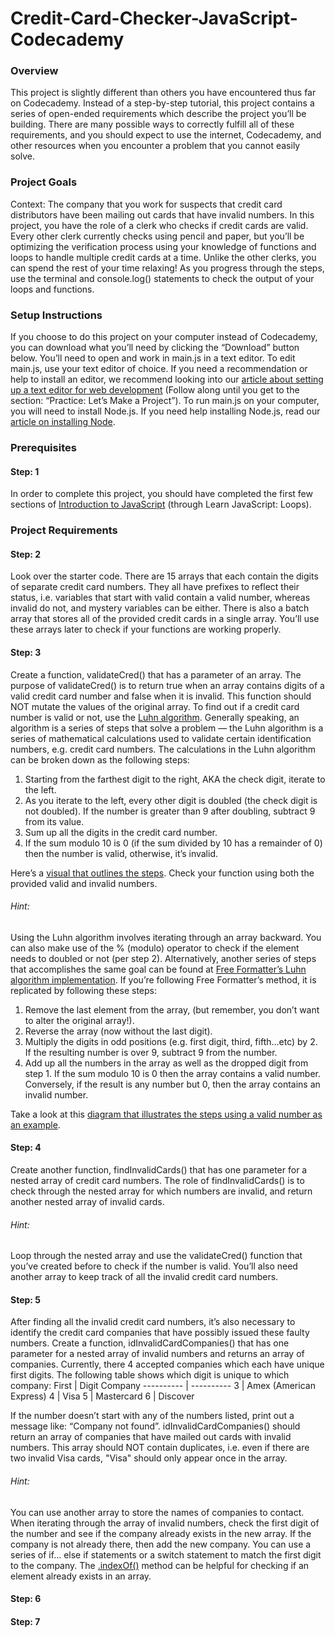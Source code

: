 # Credit-Card-Checker-JavaScript-Codecademy

### Overview
This project is slightly different than others you have encountered thus far on Codecademy. Instead of a step-by-step tutorial, this project contains a series of open-ended requirements which describe the project you’ll be building. There are many possible ways to correctly fulfill all of these requirements, and you should expect to use the internet, Codecademy, and other resources when you encounter a problem that you cannot easily solve.

### Project Goals
Context: The company that you work for suspects that credit card distributors have been mailing out cards that have invalid numbers. In this project, you have the role of a clerk who checks if credit cards are valid. Every other clerk currently checks using pencil and paper, but you’ll be optimizing the verification process using your knowledge of functions and loops to handle multiple credit cards at a time. Unlike the other clerks, you can spend the rest of your time relaxing!
As you progress through the steps, use the terminal and console.log() statements to check the output of your loops and functions.

### Setup Instructions
If you choose to do this project on your computer instead of Codecademy, you can download what you’ll need by clicking the “Download” button below. You’ll need to open and work in main.js in a text editor. To edit main.js, use your text editor of choice. If you need a recommendation or help to install an editor, we recommend looking into our [article about setting up a text editor for web development](https://www.codecademy.com/articles/visual-studio-code) (Follow along until you get to the section: “Practice: Let’s Make a Project”). To run main.js on your computer, you will need to install Node.js. If you need help installing Node.js, read our [article on installing Node](https://www.codecademy.com/articles/setting-up-node-locally).

### Prerequisites

#### Step: 1
In order to complete this project, you should have completed the first few sections of [Introduction to JavaScript](https://www.codecademy.com/courses/introduction-to-javascript) (through Learn JavaScript: Loops).

### Project Requirements

#### Step: 2
Look over the starter code. There are 15 arrays that each contain the digits of separate credit card numbers. They all have prefixes to reflect their status, i.e. variables that start with valid contain a valid number, whereas invalid do not, and mystery variables can be either. There is also a batch array that stores all of the provided credit cards in a single array.
You’ll use these arrays later to check if your functions are working properly.

#### Step: 3
Create a function, validateCred() that has a parameter of an array. The purpose of validateCred() is to return true when an array contains digits of a valid credit card number and false when it is invalid. This function should NOT mutate the values of the original array.
To find out if a credit card number is valid or not, use the [Luhn algorithm](https://en.wikipedia.org/wiki/Luhn_algorithm#Description). Generally speaking, an algorithm is a series of steps that solve a problem — the Luhn algorithm is a series of mathematical calculations used to validate certain identification numbers, e.g. credit card numbers. The calculations in the Luhn algorithm can be broken down as the following steps: 
1. Starting from the farthest digit to the right, AKA the check digit, iterate to the left.
2. As you iterate to the left, every other digit is doubled (the check digit is not doubled). If the number is greater than 9 after doubling, subtract 9 from its value.
3. Sum up all the digits in the credit card number.
4. If the sum modulo 10 is 0 (if the sum divided by 10 has a remainder of 0) then the number is valid, otherwise, it’s invalid.

Here’s a [visual that outlines the steps](https://codecademy-content.s3.amazonaws.com/PRO/independent-practice-projects/credit-card-checker/diagrams/cc+validator+diagram+1.svg). Check your function using both the provided valid and invalid numbers.

###### Hint:
Using the Luhn algorithm involves iterating through an array backward. You can also make use of the % (modulo) operator to check if the element needs to doubled or not (per step 2).
Alternatively, another series of steps that accomplishes the same goal can be found at [Free Formatter’s Luhn algorithm implementation](https://www.freeformatter.com/credit-card-number-generator-validator.html#howToValidate).
If you’re following Free Formatter’s method, it is replicated by following these steps:
1. Remove the last element from the array, (but remember, you don’t want to alter the original array!).
2. Reverse the array (now without the last digit).
3. Multiply the digits in odd positions (e.g. first digit, third, fifth…etc) by 2. If the resulting number is over 9, subtract 9 from the number.
4. Add up all the numbers in the array as well as the dropped digit from step 1. If the sum modulo 10 is 0 then the array contains a valid number. Conversely, if the result is any number but 0, then the array contains an invalid number.

Take a look at this [diagram that illustrates the steps using a valid number as an example](https://codecademy-content.s3.amazonaws.com/PRO/independent-practice-projects/credit-card-checker/diagrams/cc+validator+diagram+2.svg).

#### Step: 4
Create another function, findInvalidCards() that has one parameter for a nested array of credit card numbers. The role of findInvalidCards() is to check through the nested array for which numbers are invalid, and return another nested array of invalid cards.

###### Hint:
Loop through the nested array and use the validateCred() function that you’ve created before to check if the number is valid. You’ll also need another array to keep track of all the invalid credit card numbers.

#### Step: 5
After finding all the invalid credit card numbers, it’s also necessary to identify the credit card companies that have possibly issued these faulty numbers. Create a function, idInvalidCardCompanies() that has one parameter for a nested array of invalid numbers and returns an array of companies.
Currently, there 4 accepted companies which each have unique first digits. The following table shows which digit is unique to which company:
First | Digit	Company
---------- | ----------
3 | Amex (American Express)
4 | Visa
5 | Mastercard
6 | Discover

If the number doesn’t start with any of the numbers listed, print out a message like: “Company not found”.
idInvalidCardCompanies() should return an array of companies that have mailed out cards with invalid numbers. This array should NOT contain duplicates, i.e. even if there are two invalid Visa cards, "Visa" should only appear once in the array.

###### Hint:
You can use another array to store the names of companies to contact. When iterating through the array of invalid numbers, check the first digit of the number and see if the company already exists in the new array. If the company is not already there, then add the new company. You can use a series of if... else if statements or a switch statement to match the first digit to the company.
The [.indexOf()](https://developer.mozilla.org/en-US/docs/Web/JavaScript/Reference/Global_Objects/Array/indexOf) method can be helpful for checking if an element already exists in an array.

#### Step: 6


#### Step: 7

